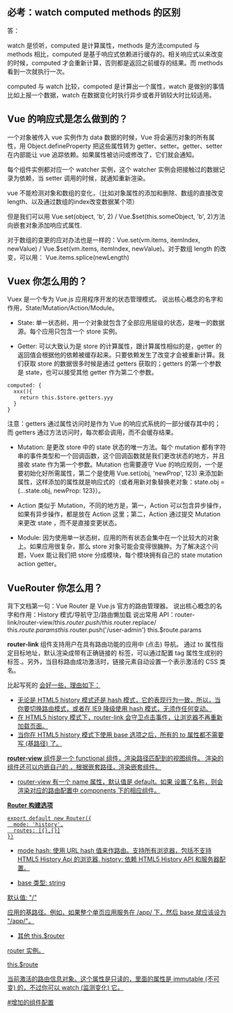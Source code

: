 
## 必考：watch computed methods 的区别

答：

watch 是侦听，computed 是计算属性，methods 是方法computed 与 methods 相比，computed 是基于响应式依赖进行缓存的。相关响应式以来改变的时候，computed 才会重新计算，否则都是返回之前缓存的结果。而 methods 看到一次就执行一次。

computed 与 watch 比较，compoted 是计算出一个属性，watch 是做别的事情比如上报一个数据，watch 在数据变化时执行异步或者开销较大时比较适用。

## Vue 的响应式是怎么做到的？

一个对象被传入 vue 实例作为 data 数据的时候，Vue 将会遍历对象的所有属性，用 Object.defineProperty 把这些属性转为 getter、setter。getter、setter 在内部能让 vue 追踪依赖。如果属性被访问或修改了，它们就会通知。

每个组件实例都对应一个 watcher 实例，这个 watcher 实例会把接触过的数据记录为依赖，当 setter 调用的时候，就通知重新渲染。

vue 不能检测对象和数组的变化，（比如对象属性的添加和删除、数组的直接改变length、以及通过数组的index改变数据某个项）

但是我们可以用 Vue.set(object, 'b', 2) / Vue.$set(this.someObject, 'b', 2)方法向嵌套对象添加响应式属性.

对于数组的变更的应对办法也是一样的：Vue.set(vm.items, itemIndex, newValue) / 
Vue.$set(vm.items, itemIndex, newValue)。对于数组 length 的改变，可以用：
Vue.items.splice(newLength)


## Vuex 你怎么用的？
Vuex 是一个专为 Vue.js 应用程序开发的状态管理模式。
说出核心概念的名字和作用，State/Mutation/Action/Module。

- State: 单一状态树，用一个对象就包含了全部应用层级的状态，是唯一的数据源。每个应用只包含一个 store 实例。

- Getter: 可以大致认为是 store 的计算属性，跟计算属性相似的是，getter 的返回值会根据他的依赖被缓存起来。只要依赖发生了改变才会被重新计算。我们获取 store 的数据很多时候是通过 getters 获取的；getters 的第一个参数是 state，也可以接受其他 getter 作为第二个参数。
```
computed: {
  xxx(){
    return this.$store.getters.yyy
  }
}
```
注意：getters 通过属性访问时是作为 Vue 的响应式系统的一部分缓存其中的；而 getters 通过方法访问时，每次都会调用，而不会缓存结果。

- Mutation: 是更改 store 中的 state 状态的唯一方法。每个 mutation 都有字符串的事件类型和一个回调函数，这个回调函数就是我们更改状态的地方，并且接收 state 作为第一个参数。Mutation 也需要遵守 Vue 的响应规则，一个是要初始化好所需属性，第二个是使用 Vue.set(obj, 'newProp', 123) 来添加新属性，这样添加的属性就是响应式的（或者用新对象替换老对象：state.obj = {...state.obj, newProp: 123}）。

- Action 类似于 Mutation，不同的地方是，第一，Action 可以包含异步操作，如果有异步操作，都是放在 Action 这里；第二，Action 通过提交 Mutation 来更改 state ，而不是直接变更状态。

- Module: 因为使用单一状态树，应用的所有状态会集中在一个比较大的对象上。如果应用很复杂，那么 store 对象可能会变得很臃肿。为了解决这个问题，Vuex 能让我们把 store 分成模块，每个模块拥有自己的 state mutation action getter。


## VueRouter 你怎么用？
背下文档第一句：Vue Router 是 Vue.js 官方的路由管理器。
说出核心概念的名字和作用：History 模式/导航守卫/路由懒加载
说出常用 API：router-link/router-view/this.$router.push/this.$router.replace/
this.$route.params
this.$router.push('/user-admin')
this.$route.params

**router-link**
组件支持用户在具有路由功能的应用中 (点击) 导航。 通过 to 属性指定目标地址，默认渲染成带有正确链接的 <a> 标签，可以通过配置 tag 属性生成别的标签.。另外，当目标路由成功激活时，链接元素自动设置一个表示激活的 CSS 类名。

<router-link> 比起写死的 <a href="..."> 会好一些，理由如下：

- 无论是 HTML5 history 模式还是 hash 模式，它的表现行为一致，所以，当你要切换路由模式，或者在 IE9 降级使用 hash 模式，无须作任何变动。
- 在 HTML5 history 模式下，router-link 会守卫点击事件，让浏览器不再重新加载页面。
- 当你在 HTML5 history 模式下使用 base 选项之后，所有的 to 属性都不需要写 (基路径) 了。

**router-view**
<router-view> 组件是一个 functional 组件，渲染路径匹配到的视图组件。<router-view> 渲染的组件还可以内嵌自己的 <router-view>，根据嵌套路径，渲染嵌套组件。

- router-view 有一个 name 属性，默认值是 default。如果 <router-view>设置了名称，则会渲染对应的路由配置中 components 下的相应组件。

**Router 构建选项**
```
export default new Router({
  mode: 'history',
  routes: [{},{}]
})
```

- mode
hash: 使用 URL hash 值来作路由。支持所有浏览器，包括不支持 HTML5 History Api 的浏览器.
history: 依赖 HTML5 History API 和服务器配置。

- base
类型: string

默认值: "/"

应用的基路径。例如，如果整个单页应用服务在 /app/ 下，然后 base 就应该设为 "/app/"。

- 其他
this.$router

router 实例。

this.$route

当前激活的路由信息对象。这个属性是只读的，里面的属性是 immutable (不可变) 的，不过你可以 watch (监测变化) 它。

#增加的组件配置

